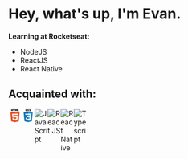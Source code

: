 # Hey, what's up, I'm Evan. 


**Learning at Rocketseat:** 
  - NodeJS
  - ReactJS 
  - React Native 


## Acquainted with:

<a href="https://developer.mozilla.org/pt-BR/docs/Web/HTML/HTML5"> 
  <img align="left" alt="HTML5" width="26px" src="https://raw.githubusercontent.com/github/explore/80688e429a7d4ef2fca1e82350fe8e3517d3494d/topics/html/html.png" /> 
</a>

<a href="https://www.w3.org/Style/CSS/Overview.en.html">
  <img align="left" alt="CSS3" width="26px" src="https://raw.githubusercontent.com/github/explore/80688e429a7d4ef2fca1e82350fe8e3517d3494d/topics/css/css.png" />
</a>

<a href="https://developer.mozilla.org/pt-BR/docs/Web/JavaScript">
  <img align="left" alt="JavaScript" width="26px" src="https://bognarjunior.files.wordpress.com/2018/01/1crcyaithv7aiqh1z93v99q.png?w=256" />
</a>

<a href="https://pt-br.reactjs.org">
  <img align="left" alt="React JS" width="26px" src="https://cdn.auth0.com/blog/react-js/react.png" />
</a>


<a href="https://reactnative.dev">
  <img align="left" alt="React Native" width="26px" src="https://library.kissclipart.com/20181008/qw/kissclipart-react-logo-transparent-background-clipart-react-co-f9507a1adbc3c5f3.jpg" />
</a>


<a href="https://www.typescriptlang.org/">
  <img align="left" alt="Typescript" width="26px" src="https://bognarjunior.files.wordpress.com/2018/09/typescript.png" />
</a>

